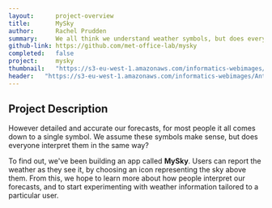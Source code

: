 ```yaml
---
layout:      project-overview
title:       MySky
author:      Rachel Prudden
summary:     We all think we understand weather symbols, but does everyone agree?
github-link: https://github.com/met-office-lab/mysky
completed:   false
project:     mysky
thumbnail:   "https://s3-eu-west-1.amazonaws.com/informatics-webimages/Antoine%27s+image/my-sky-header.jpg"
header:   "https://s3-eu-west-1.amazonaws.com/informatics-webimages/Antoine%27s+image/my-sky-header.jpg"
---
```


## Project Description

However detailed and accurate our forecasts, for most people it all comes down to a single symbol. We assume these symbols make sense, but does everyone interpret them in the same way?

To find out, we've been building an app called __MySky__. Users can report the weather as they see it, by choosing an icon representing the sky above them. From this, we hope to learn more about how people interpret our forecasts, and to start experimenting with weather information tailored to a particular user.